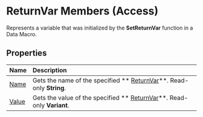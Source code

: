 
# ReturnVar Members (Access)
Represents a variable that was initialized by the  **SetReturnVar** function in a Data Macro.

## Properties



|**Name**|**Description**|
|:-----|:-----|
| [Name](3dfd97d0-5d5d-4e03-8445-8488fd37f90e.md)|Gets the name of the specified  ** [ReturnVar](8ad5254d-a249-46ba-ac5d-14943179ce05.md)**. Read-only  **String**.|
| [Value](5602ca62-5fef-4a0d-a092-87edbe5f4749.md)|Gets the value of the specified  ** [ReturnVar](8ad5254d-a249-46ba-ac5d-14943179ce05.md)**. Read-only  **Variant**.|

